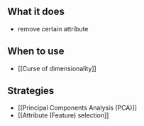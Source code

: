 ## What it does
- remove certain attribute
## When to use
- [[Curse of dimensionality]]
## Strategies
- [[Principal Components Analysis (PCA)]]
- [[Attribute (Feature) selection]]
